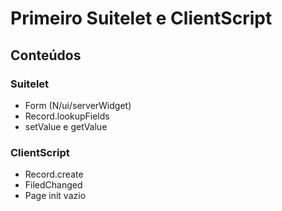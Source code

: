# Primeiro Suitelet e ClientScript

## Conteúdos

### Suitelet
* Form (N/ui/serverWidget)
* Record.lookupFields
* setValue e getValue

### ClientScript
* Record.create
* FiledChanged
* Page init vazio

